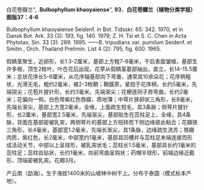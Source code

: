 白花卷瓣兰",
.**Bulbophyllum khaoyaiense**",
**93．白花卷瓣兰（植物分类学报）图版37：4-6**

Bulbophyllum khaoyaiense Seidenf. in Bot. Tidsskr. 65: 342. 1970, et in Dansk Bot. Ark. 33 (3): 193, fig. 140. 1979; Z. H. Tsi et S. C. Chen in Acta Phytotax. Sin. 33 (3): 289. 1995. ——B. tripudians var. pumilum Seidenf. et Smitin., Orch. Thailand Prelimin. List 4 (2): 795, fig. 600. 1965.

假鳞茎聚生，近卵形，长1.3-2厘米，基部上方粗7-8毫米，干后表面皱缩，基部生许多根，顶生2枚叶。叶在花后出现。花葶从假鳞茎基部抽出，直立，长14-15.5厘米；总状花序长5-6厘米，从花序轴基部向下弯垂，通常具10余朵花；花序柄粗状，光滑无毛，粗约2毫米，被2-3枚鞘；鞘膜质，紧抱于花序柄，长约5毫米，先端锐尖；花苞片披针形，长约3毫米，先端渐尖；花梗连同子房弯曲，长约2毫米；花偏向一侧，白色带紫红色唇瓣，质地薄；中萼片狭卵状三角形，长8毫米，先端长渐尖，基部上方宽2毫米，全缘，上面疏生短毛，具3条脉；侧萼片披针形，长2厘米，基部宽2.5毫米，先端渐尖，基部贴生在蕊柱足上，全缘，具4条脉，背面在基部密被乳突，两侧萼片的基部上方扭转而下侧边缘彼此粘合；花瓣狭三角形，长4毫米，基部宽1.2毫米，先端长渐尖，具1条脉，边缘疏生流苏；唇瓣肉质，紫红色，长2毫米，中部宽约1毫米，基部具凹槽并与蕊柱足末端连接而形成活动关节，中部以上呈球形，被乳突状毛；蕊柱长1.5毫米，基部具长约1毫米的蕊柱足；蕊柱齿钻状，长约1毫米，向前弯曲呈钩状；药帽半球形，前端边缘近截形，顶端密被乳突。花期3月。

产云南（勐海）。生于海拔1400米的山坡林中树干上。分布于泰国（模式标本产地）。
